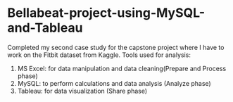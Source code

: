 # Bellabeat-project-using-MySQL-and-Tableau
Completed my second case study for the capstone project where I have to work on the Fitbit dataset from Kaggle. 
Tools used for analysis:  
1. MS Excel: for data manipulation and data cleaning(Prepare and Process phase)
2. MySQL: to perform calculations and data analysis (Analyze phase)
3. Tableau: for data visualization (Share phase)
